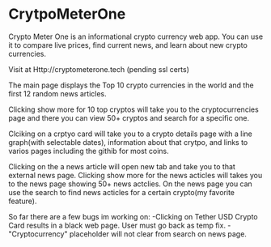 # CrytpoMeterOne
Crypto Meter One is an informational crypto currency web app. You can use it to compare live prices, find current news, and learn about new crypto currencies.

Visit at Http://cryptometerone.tech (pending ssl certs)

The main page displays the Top 10 crypto currencies in the world and the first 12 random news articles.

Clicking show more for 10 top cryptos will take you to the cryptocurrencies page and there you can view 50+ cryptos and search for a specific one.

Clciking on a crptyo card will take you to a crypto details page with a line graph(with selectable dates), information about that crytpo, and links to varios pages including the githib for most coins.

Clicking on the a news article will open new tab and take you to that external news page. Clicking show more for the news acticles will takes you to the news page showing 50+ news actclies. On the news page you can use the search to find news acticles for a certain crypto(my favorite feature).

So far there are a few bugs im working on:
-Clicking on Tether USD Crypto Card results in a black web page. User must go back as temp fix.
-"Cryptocurrency" placeholder will not clear from search on news page.

